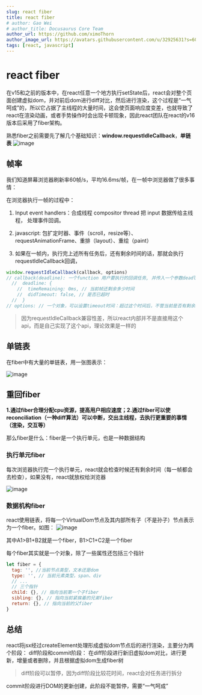 ```yaml
---
slug: react fiber
title: react fiber
# author: Gao Wei
# author_title: Docusaurus Core Team
author_url: https://github.com/ximoThorn
author_image_url: https://avatars.githubusercontent.com/u/32925631?s=60&v=4
tags: [react, javascript]
---
```


# react fiber

在v15和之前的版本中，在react任意一个地方执行setState后，react会对整个页面创建虚拟dom，并对前后dom进行diff对比，然后进行渲染，这个过程是“一气呵成”的，所以它占据了主线程的大量时间，这会使页面响应度变差，也就导致了react在渲染动画，或者手势操作时会出现卡顿现象，因此react团队在react的v16版本后采用了fiber架构。

熟悉fiber之前需要先了解几个基础知识：**window.requestIdleCallback**，**单链表**
![image](https://user-images.githubusercontent.com/32925631/90331506-89c43c80-dfe7-11ea-9f1a-1934ed6a013f.png)


## 帧率
我们知道屏幕浏览器刷新率60帧/s，平均16.6ms/帧，在一帧中浏览器做了很多事情：

在浏览器执行一帧的过程中：

1. Input event handlers：合成线程 compositor thread 把 input 数据传给主线程， 处理事件回调。

2. javascript: 包扩定时器、事件（scroll，resize等）、requestAnimationFrame、重排（layout）、重绘（paint）

3. 如果在一帧内，执行完上述所有任务后，还有剩余时间的话，那就会执行requestIdleCallback回调，

```js
window.requestIdleCallback(callback, options)
// callback(deadline): 一个function 用户要执行的回调任务, 并传入一个参数deadline
  //  deadline: {
    //  timeRemaining: 0ms, // 当前帧还剩余多少时间
    //  didTimeout: false, // 是否已超时
  //  }
// options: // 一个对象，可以设置timeout时间：超过这个时间后，不管当前是否有剩余时间必须执行此回调

```
> 因为requestIdleCallback兼容性差，所以react内部并不是直接用这个api，而是自己实现了这个api，理论效果是一样的

## 单链表

在fiber中有大量的单链表，用一张图表示：

![image](https://user-images.githubusercontent.com/32925631/90331514-a19bc080-dfe7-11ea-9c2e-c30f3689455b.png)


## 重回fiber

**1.通过fiber合理分配cpu资源，提高用户相应速度；2.通过fiber可以使reconciliation（一种diff算法）可以中断，交出主线程，去执行更重要的事情（渲染，交互等）**

那么fiber是什么：fiber是一个执行单元，也是一种数据结构


### 执行单元fiber
每次浏览器执行完一个执行单元，react就会检查时候还有剩余时间（每一帧都会去检查），如果没有，react就放权给浏览器

![image](https://user-images.githubusercontent.com/32925631/90331527-bf692580-dfe7-11ea-8719-2d1066ba8be0.png)

### 数据机构fiber

react使用链表，将每一个VirtualDom节点及其内部所有子（不是孙子）节点表示为一个fiber。如图：
![image](https://user-images.githubusercontent.com/32925631/90331536-d14ac880-dfe7-11ea-9a24-f39fd629fd6f.png)


其中A1>B1+B2就是一个fiber，B1>C1+C2是一个fiber

每个fiber其实就是一个对象，除了一些属性还包括三个指针
```js
let fiber = {
  tag: '', //当前节点类型，文本还是dom
  type: '', // 当前元素类型，span、div
  // ...
  // 三个指针
  child: {}, // 指向当前第一个子fiber
  sibling: {}, // 指向当前紧挨着的兄弟fiber
  return: {}, // 指向当前的父fiber
}
```

## 总结
react将jsx经过createElement处理形成虚拟dom节点后的进行渲染，主要分为两个阶段：
diff阶段和commit阶段：
在diff阶段进行新旧虚拟dom对比，进行更新，增量或者删除，并且根据虚拟dom生成fiber树
> diff阶段可以暂停，因为diff阶段比较花时间，react会对任务进行拆分

commit阶段进行DOM的更新创建，此阶段不能暂停，需要“一气呵成”
